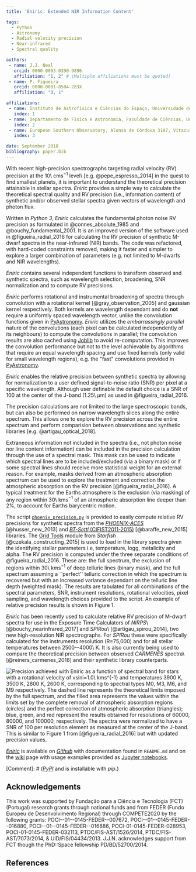 ```yaml
---
title: 'Eniric: Extended NIR Information Content'

tags:
  - Python
  - Astronomy
  - Radial velocity precision
  - Near-infrared
  - Spectral quality

authors:
 - name: J.J. Neal
   orcid: 0000-0003-0390-9896
   affiliation: "1, 2" # (Multiple affiliations must be quoted)
 - name: P. Figueira
   orcid: 0000-0001-8504-283X
   affiliation: "3, 1"

affiliations:
 - name: Instituto de Astrofísica e Ciências do Espaço, Universidade do Porto, CAUP, Rua das Estrelas, 4150-762, Porto, Portugal
   index: 1
 - name: Departamento de Física e Astronomia, Faculdade de Ciências, Universidade do Porto, Rua do Campo Alegre, 4169-007, Porto, Portugal
   index: 2
 - name: European Southern Observatory, Alonso de Córdova 3107, Vitacura, Casilla 19001, Santiago 19, Chile
   index: 3

date: September 2018
bibliography: paper.bib
---
```


With recent high-precision spectrographs targeting radial velocity (RV) precision at the 10\ cms$^{-1}$ level\ [e.g. @pepe_espresso_2014]
 in the quest to find smallest planets, it is important to understand the theoretical precision attainable in stellar spectra.
*Eniric* provides a simple way to calculate the theoretical spectral quality
and RV precision (i.e., information content) of synthetic and/or observed stellar spectra given vectors of wavelength and photon flux.

Written in *Python 3*, *Eniric* calculates the fundamental photon noise RV precision as formulated in @connes_absolute_1985 and @bouchy_fundamental_2001.
It is an improved version of the software used in @figueira_radial_2016 for calculating the RV precision of synthetic M-dwarf spectra in the near-infrared (NIR) bands.
The code was refactored, with hard-coded constraints removed, making it faster and simpler to explore a larger combination of parameters (e.g. not limited to M-dwarfs and NIR wavelengths).

*Eniric* contains several independent functions to transform observed and synthetic spectra, such as wavelength selection,
broadening, SNR normalization and to compute RV precisions.

*Eniric* performs rotational and instrumental broadening of spectra through convolution with a rotational kernel [@gray_observation_2005] and gaussian kernel respectively.
Both kernels are wavelength dependant and do **not** require a uniformly spaced wavelength vector, unlike the convolution functions given in [PyAstronomy](https://github.com/sczesla/PyAstronomy).
*Eniric* utilizes the *embarrassingly parallel* nature of the convolutions (each pixel can be calculated independently of its neighbours) to compute the convolutions in parallel; the convolution results are also cached using [Joblib](https://joblib.readthedocs.io/en/latest/) to avoid re-computation.
This improves the convolution performance but not to the level achievable by algorithms that require an equal wavelength spacing and use fixed kernels (only valid for small wavelength regions), e.g. the "fast" convolutions provided in [PyAstronomy](https://github.com/sczesla/PyAstronomy).

*Eniric* enables the relative precision between synthetic spectra by allowing for normalization to a user defined signal-to-noise ratio (SNR) per pixel at a specific wavelength.
 Although user definable the default choice is a SNR of 100 at the center of the J-band (1.25\ $\mu$m) as used in @figueira_radial_2016.

The precision calculations are not limited to the large spectroscopic bands, but can also be performed on narrow wavelength slices along the entire spectrum.
This allows one to explore the RV precision across the entire spectrum and perform comparision between observations and synthetic libraries [e.g. @artigau_optical_2018].

Extraneous information not included in the spectra (i.e., not photon noise nor line content information)
can be included in the precision calculation through the use of a spectral mask. This mask can be used to
indicate which spectral lines are to be included/excluded (via a binary mask) or if some spectral lines should receive more
statistical weight for an external reason.
For example, masks derived from an atmospheric absorption spectrum can be used to explore the treatment
and correction the atmospheric absorption on the RV precision [@figueira_radial_2016].
A typical treatment for the Earths atmosphere is the exclusion (via masking) of any region within 30\ kms$^{-1}$ of an atmospheric absorption line deeper than 2%, to account for Earths barycentric motion.

The script [`phoenix_precision.py`](https://github.com/jason-neal/eniric/blob/develop/scripts/phoenix_precision.py) is provided to easily compute relative RV precisions for synthetic spectra from the
[*PHOENIX-ACES*](http://phoenix.astro.physik.uni-goettingen.de) [@husser_new_2013] and
[*BT-Settl* (CIFIST2011-2015)](https://phoenix.ens-lyon.fr/Grids/BT-Settl/CIFIST2011_2015/FITS/) [@baraffe_new_2015] libraries.
The [Grid Tools](https://iancze.github.io/Starfish/current/grid_tools.html) module from *Starfish* [@czekala_constructing_2015] is used to load in the library spectra given the identifying stellar parameters i.e, temperature, logg, metalicity and alpha.
The RV precision is computed under the three separate conditions of @figueira_radial_2016.
These are: the full spectrum, the exclusion of regions within 30\ kms$^{-1}$ of deep telluric lines (binary mask), and the full spectrum assuming a ``perfect'' telluric correction in which the spectrum is recovered but with an increased variance dependant on the telluric line depth (weighted mask).
The results are tabulated for all combinations of
the spectral parameters, SNR, instrument resolutions, rotational velocities, pixel sampling, and
wavelength choices provided to the script. An example of relative precision results is shown in Figure 1.

*Eniric* has been recently used to calculate relative RV precision of M-dwarf spectra for use in the Exposure Time Calculators of *NIRPS*\ [@bouchy_nearinfrared_2017] and *SPIRou*\ [@artigau_spirou_2014], two new high-resolution NIR spectrographs.
For *SPIRou* these were specifically calculated for the instruments resolution (R=75,000) and for all stellar temperatures between 2500--4000\ K.
It is also currently being used to compare the theoretical precision between observed *CARMENES* spectra\ [@reiners_carmenes_2018] and their synthetic library counterparts.

![Precision achieved with *Eniric* as a function of spectral band for stars with a rotational velocity of vsini=1.0\ kms$^{-1}$ and temperatures 3900 K, 3500 K, 2800 K, 2600 K, corresponding to spectral types M0, M3, M6, and M9 respectively.
The dashed line represents the theoretical limits imposed by the full spectrum, and the filled area represents the values within the limits set by the complete removal of atmospheric absorption regions (circles) and the perfect correction of atmospheric absorption (triangles); blue, green, and red represent the results obtained for resolutions of 60000, 80000, and 100000, respectively.
The spectra were normalized to have a SNR of 100 per resolution element as measured at the center of the J-band.
This is similar to Figure 1 from [@figueira_radial_2016] but with updated precision values.](./precisions.png)

[*Eniric*](https://github.com/jason-neal/eniric) is available on [*Github*](https://github.com/jason-neal/eniric) with documentation found in `README.md` and on the [wiki](https://github.com/jason-neal/eniric/wiki) page with usage examples provided as [Jupyter notebooks](https://github.com/jason-neal/eniric/tree/master/docs/Notebooks).

[Comment]: # ([*PyPI*](https://pypi.org/project/eniric/) and is installable with *pip*.)

## Acknowledgements

This work was supported by Fundação para a Ciência e Tecnologia (FCT) (Portugal) research grants
through national funds and from FEDER (Fundo Europeu de Desenvolvimento Regional) through COMPETE2020 by the following grants:
POCI--01--0145-FEDER--007672, POCI--01--0145-FEDER--016880, POCI--01--0145-FEDER--016886, POCI-01-0145-FEDER-028953, POCI-01-0145-FEDER-032113, PTDC/FIS-AST/1526/2014, PTDC/FIS-AST/7073/2014, & UID/FIS/04434/2013.
J.J.N. acknowledges support from FCT though the PhD::Space fellowship PD/BD/52700/2014.


## References
